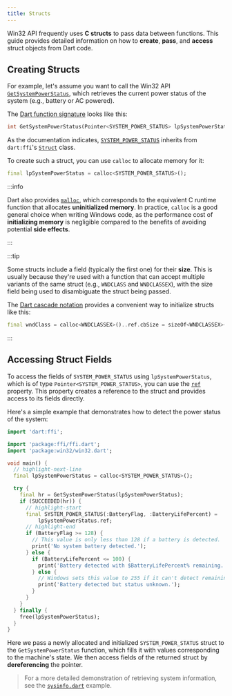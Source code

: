 ```yaml
---
title: Structs
---
```


Win32 API frequently uses **C structs** to pass data between functions. This
guide provides detailed information on how to **create**, **pass**, and
**access** struct objects from Dart code.

## Creating Structs

For example, let's assume you want to call the Win32 API
[`GetSystemPowerStatus`][GetSystemPowerStatus], which retrieves the current
power status of the system (e.g., battery or AC powered).

The [Dart function signature] looks like this:

```dart
int GetSystemPowerStatus(Pointer<SYSTEM_POWER_STATUS> lpSystemPowerStatus) { ... }
```

As the documentation indicates, [`SYSTEM_POWER_STATUS`][SYSTEM_POWER_STATUS]
inherits from `dart:ffi`'s [`Struct`][Struct] class.

To create such a struct, you can use `calloc` to allocate memory for it:

```dart
final lpSystemPowerStatus = calloc<SYSTEM_POWER_STATUS>();
```

:::info

Dart also provides [`malloc`][malloc], which corresponds to the equivalent C
runtime function that allocates **uninitialized memory**. In practice, `calloc`
is a good general choice when writing Windows code, as the performance cost of
**initializing memory** is negligible compared to the benefits of avoiding
potential **side effects**.

:::

:::tip

Some structs include a field (typically the first one) for their **size**. This
is usually because they're used with a function that can accept multiple
variants of the same struct (e.g., `WNDCLASS` and `WNDCLASSEX`), with the size
field being used to disambiguate the struct being passed.

The [Dart cascade notation] provides a convenient way to initialize structs like
this:

```dart
final wndClass = calloc<WNDCLASSEX>()..ref.cbSize = sizeOf<WNDCLASSEX>();
```

:::

## Accessing Struct Fields

To access the fields of `SYSTEM_POWER_STATUS` using `lpSystemPowerStatus`, which
is of type `Pointer<SYSTEM_POWER_STATUS>`, you can use the [`ref`][ref]
property. This property creates a reference to the struct and provides access to
its fields directly.

Here's a simple example that demonstrates how to detect the power status of the
system:

```dart title="power_status.dart"
import 'dart:ffi';

import 'package:ffi/ffi.dart';
import 'package:win32/win32.dart';

void main() {
  // highlight-next-line
  final lpSystemPowerStatus = calloc<SYSTEM_POWER_STATUS>();

  try {
    final hr = GetSystemPowerStatus(lpSystemPowerStatus);
    if (SUCCEEDED(hr)) {
      // highlight-start
      final SYSTEM_POWER_STATUS(:BatteryFlag, :BatteryLifePercent) =
          lpSystemPowerStatus.ref;
      // highlight-end
      if (BatteryFlag >= 128) {
        // This value is only less than 128 if a battery is detected.
        print('No system battery detected.');
      } else {
        if (BatteryLifePercent <= 100) {
          print('Battery detected with $BatteryLifePercent% remaining.');
        } else {
          // Windows sets this value to 255 if it can't detect remaining life.
          print('Battery detected but status unknown.');
        }
      }
    }
  } finally {
    free(lpSystemPowerStatus);
  }
}
```

Here we pass a newly allocated and initialized `SYSTEM_POWER_STATUS` struct to
the `GetSystemPowerStatus` function, which fills it with values corresponding to
the machine's state. We then access fields of the returned struct by
**dereferencing** the pointer.

> For a more detailed demonstration of retrieving system information, see the
[`sysinfo.dart`][sysinfo.dart] example.

[Dart cascade notation]: https://dart.dev/language/operators#cascade-notation
[Dart function signature]: https://pub.dev/documentation/win32/latest/win32/GetSystemPowerStatus.html
[GetSystemPowerStatus]: https://learn.microsoft.com/windows/win32/api/winbase/nf-winbase-getsystempowerstatus
[malloc]: https://pub.dev/documentation/ffi/latest/ffi/malloc-constant.html
[ref]: https://api.dart.dev/stable/dart-ffi/StructPointer/ref.html
[Struct]: https://api.dart.dev/stable/dart-ffi/Struct-class.html
[sysinfo.dart]: https://github.com/halildurmus/win32/blob/main/examples/sysinfo.dart
[SYSTEM_POWER_STATUS]: https://pub.dev/documentation/win32/latest/win32/SYSTEM_POWER_STATUS-class.html

